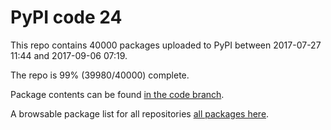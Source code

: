 # PyPI code 24

This repo contains 40000 packages uploaded to PyPI between 
2017-07-27 11:44 and 2017-09-06 07:19.

The repo is 99% (39980/40000) complete.

Package contents can be found [in the code branch](https://github.com/pypi-data/pypi-mirror-24/tree/code/packages).

A browsable package list for all repositories [all packages here](https://pypi-data.github.io/website/repositories/pypi-mirror-24).



